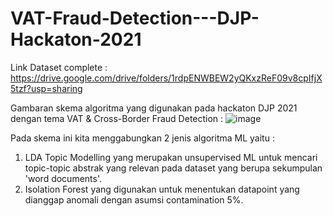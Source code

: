 # VAT-Fraud-Detection---DJP-Hackaton-2021

Link Dataset complete : https://drive.google.com/drive/folders/1rdpENWBEW2yQKxzReF09v8cpIfjX5tzf?usp=sharing


Gambaran skema algoritma yang digunakan pada hackaton DJP 2021 dengan tema VAT & Cross-Border Fraud Detection :
![image](https://user-images.githubusercontent.com/39217656/131471534-5b5bd1b1-7f84-4afb-ab3c-4ec681329ae8.png)

Pada skema ini kita menggabungkan 2 jenis algoritma ML yaitu :
1. LDA Topic Modelling yang merupakan unsupervised ML untuk mencari topic-topic abstrak yang relevan pada dataset yang berupa sekumpulan 'word documents'.
2. Isolation Forest yang digunakan untuk menentukan datapoint yang dianggap anomali dengan asumsi contamination 5%.

